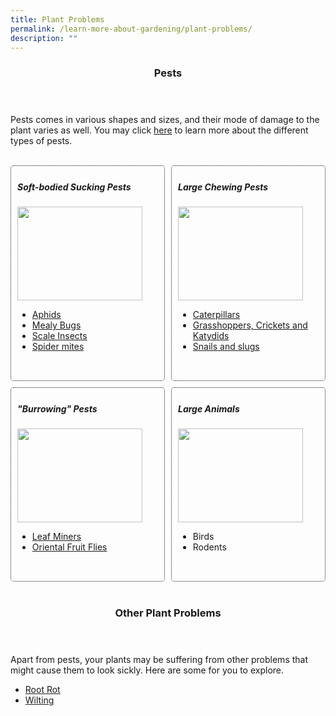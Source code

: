 ```yaml
---
title: Plant Problems
permalink: /learn-more-about-gardening/plant-problems/
description: ""
---
```

<style>
	.wrapper {
		display: grid;
		grid-template-columns: repeat(auto-fit, minmax(200px, 1fr));
		grid-template-rows: auto-fit;
		column-gap: 10px;
		row-gap: 10px;
	}

	.box{
		border: dotted 1px;
		border-radius: 5px;
		padding: 5px 10px 15px 10px;
	}
</style>

<header>
	<h3>Pests</h3>
</header>

<section>
	<p>Pests comes in various shapes and sizes, and their mode of damage to the plant varies as well. You may click <a href="page-index/pests/pests/">here</a> to learn more about the different types of pests.</p>
	<br>
</section>

<section>
	<div class="wrapper">
		<div class="box">
			<h5>Soft-bodied Sucking Pests</h5>
			<img style="height:150px; width:200px; display: inline" src=""><br>
			<ul>
				<li><a href="/page-index/pests/aphids/">Aphids</a></li>
				<li><a href="/page-index/pests/mealy-bugs/">Mealy Bugs</a></li>
				<li><a href="/page-index/pests/scale-insects/">Scale Insects</a></li>
				<li><a href="/page-index/pests/spider-mites/">Spider mites</a></li>
			</ul>
			<br>
		</div>
		<div class="box">
			<h5>Large Chewing Pests</h5>
			<img style="height:150px; width:200px; display: inline" src=""><br>
			<ul>
				<li><a href="/page-index/pests/caterpillars/">Caterpillars</a></li>
				<li><a href="/page-index/pests/grasshoppers-crickets-and-katydids/">Grasshoppers, Crickets and Katydids</a></li>
				<li><a href="/page-index/pests/snails-and-slugs/">Snails and slugs</a></li>
			</ul>
			<br>
		</div>
		<div class="box">
			<h5>"Burrowing" Pests</h5>
			<img style="height:150px; width:200px; display: inline" src=""><br>
			<ul>
				<li><a href="/page-index/pests/leaf-miner/">Leaf Miners</a></li>
				<li><a href="/page-index/pests/oriental-fruit-flies/">Oriental Fruit Flies</a></li>
			</ul>
			<br>
		</div>
		<div class="box">
			<h5>Large Animals</h5>
			<img style="height:150px; width:200px; display: inline" src=""><br>
			<ul>
				<li>Birds</li>
				<li>Rodents</li>
			</ul>
			<br>
		</div>
	</div>
	<br>
</section>

<header>
	<h3>Other Plant Problems</h3>
</header>

<section>
	<p> Apart from pests, your plants may be suffering from other problems that might cause them to look sickly. Here are some for you to explore.</p>
	<ul>
		<li><a href="/page-index/plant-problems/root-rot/">Root Rot</a></li>
		<li><a href="/page-index/plant-problems/wilting/">Wilting</a></li></ul></section>